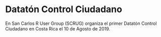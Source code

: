 # Datatón Control Ciudadano

En San Carlos R User Group (SCRUG) organiza el primer Datatón Control Ciudadano en Costa Rica el 10 de Agosto de 2019.

